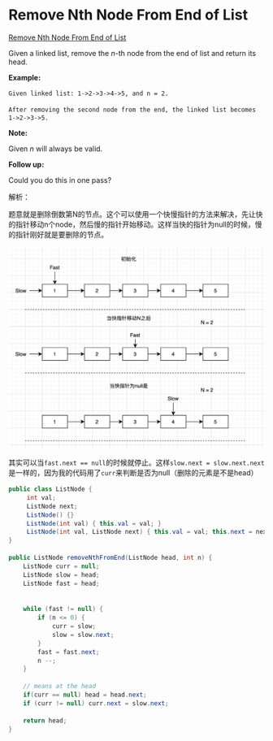 
#  Remove Nth Node From End of List

[Remove Nth Node From End of List](https://leetcode.com/problems/remove-nth-node-from-end-of-list/)

Given a linked list, remove the *n*-th node from the end of list and return its head.

**Example:**

```
Given linked list: 1->2->3->4->5, and n = 2.

After removing the second node from the end, the linked list becomes 1->2->3->5.
```

**Note:**

Given *n* will always be valid.

**Follow up:**

Could you do this in one pass?

解析：

题意就是删除倒数第N的节点。这个可以使用一个快慢指针的方法来解决，先让快的指针移动n个node，然后慢的指针开始移动。这样当快的指针为null的时候，慢的指针刚好就是要删除的节点。

![](./2.png)

其实可以当`fast.next == null`的时候就停止。这样`slow.next = slow.next.next`是一样的，因为我的代码用了`curr`来判断是否为null（删除的元素是不是head）

```java
public class ListNode {
     int val;
     ListNode next;
     ListNode() {}
     ListNode(int val) { this.val = val; }
     ListNode(int val, ListNode next) { this.val = val; this.next = next; }
}

public ListNode removeNthFromEnd(ListNode head, int n) {
    ListNode curr = null;
    ListNode slow = head;
    ListNode fast = head;


    while (fast != null) {
        if (n <= 0) {
            curr = slow;
            slow = slow.next;
        }
        fast = fast.next;
        n --;
    }

    // means at the head
    if(curr == null) head = head.next;
    if (curr != null) curr.next = slow.next;

    return head;
}
```